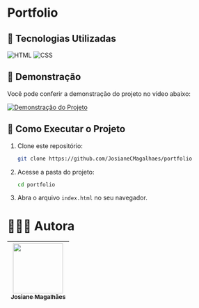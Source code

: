 # Portfolio

## 📌 Tecnologias Utilizadas

![HTML](https://img.shields.io/badge/HTML5-E34F26?style=for-the-badge&logo=html5&logoColor=white) 
![CSS](https://img.shields.io/badge/CSS3-1572B6?style=for-the-badge&logo=css3&logoColor=white)

## 🎥 Demonstração
Você pode conferir a demonstração do projeto no vídeo abaixo:

[![Demonstração do Projeto](https://img.shields.io/badge/Ver%20Vídeo-Click%20Aqui-blue)](https://github.com/user-attachments/assets/7d674a6d-8b6e-4cdb-b107-58bb7d8216f6)

## 📂 Como Executar o Projeto
1. Clone este repositório:
   ```sh
   git clone https://github.com/JosianeCMagalhaes/portfolio
   ```
2. Acesse a pasta do projeto:
   ```sh
   cd portfolio
   ```
3. Abra o arquivo `index.html` no seu navegador.

# 👩🏻‍💻 Autora

| [<img loading="lazy" src="https://github.com/JosianeCMagalhaes.png" width=115><br><sub>Josiane Magalhães</sub>](https://github.com/JosianeCMagalhaes) |
| :---: |